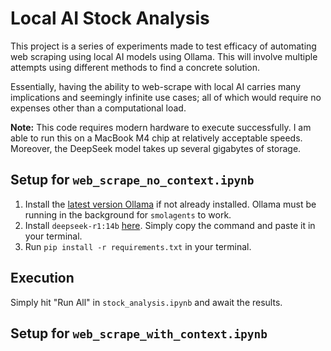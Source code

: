# Local AI Stock Analysis

This project is a series of experiments made to test efficacy of automating web scraping using local AI models using Ollama. This will involve multiple attempts using different methods to find a concrete solution.

Essentially, having the ability to web-scrape with local AI carries many implications and seemingly infinite use cases; all of which would require no expenses other than a computational load.

**Note:** This code requires modern hardware to execute successfully. I am able to run this on a MacBook M4 chip at relatively acceptable speeds. Moreover, the DeepSeek model takes up several gigabytes of storage.

## Setup for ```web_scrape_no_context.ipynb```

1) Install the [latest version Ollama](https://ollama.com/) if not already installed. Ollama must be running in the background for ```smolagents``` to work.
2) Install ```deepseek-r1:14b``` [here](https://ollama.com/library/deepseek-r1:14b). Simply copy the command and paste it in your terminal.
3) Run ```pip install -r requirements.txt``` in your terminal.

## Execution

Simply hit "Run All" in ```stock_analysis.ipynb``` and await the results.

## Setup for ```web_scrape_with_context.ipynb```
